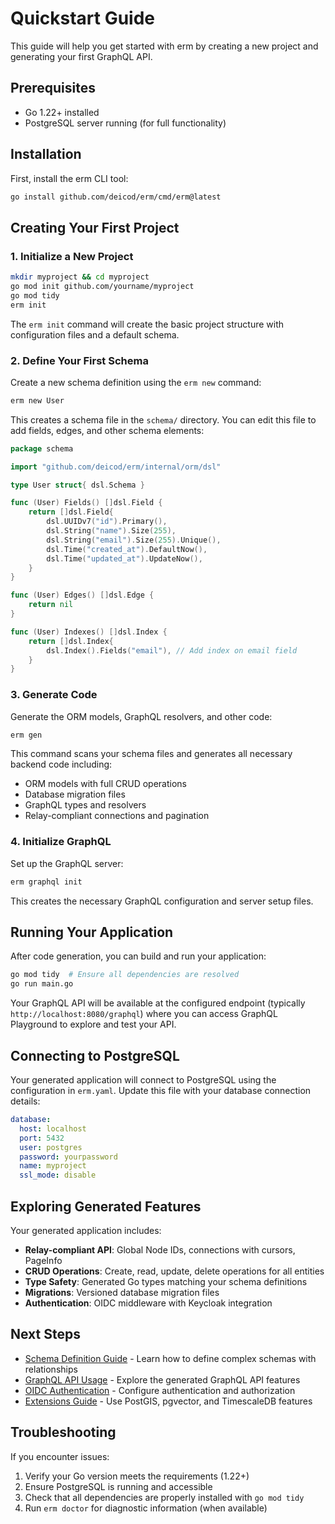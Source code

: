 # Quickstart Guide

This guide will help you get started with erm by creating a new project and generating your first GraphQL API.

## Prerequisites

- Go 1.22+ installed
- PostgreSQL server running (for full functionality)

## Installation

First, install the erm CLI tool:

```bash
go install github.com/deicod/erm/cmd/erm@latest
```

## Creating Your First Project

### 1. Initialize a New Project

```bash
mkdir myproject && cd myproject
go mod init github.com/yourname/myproject
go mod tidy
erm init
```

The `erm init` command will create the basic project structure with configuration files and a default schema.

### 2. Define Your First Schema

Create a new schema definition using the `erm new` command:

```bash
erm new User
```

This creates a schema file in the `schema/` directory. You can edit this file to add fields, edges, and other schema elements:

```go
package schema

import "github.com/deicod/erm/internal/orm/dsl"

type User struct{ dsl.Schema }

func (User) Fields() []dsl.Field {
    return []dsl.Field{
        dsl.UUIDv7("id").Primary(),
        dsl.String("name").Size(255),
        dsl.String("email").Size(255).Unique(),
        dsl.Time("created_at").DefaultNow(),
        dsl.Time("updated_at").UpdateNow(),
    }
}

func (User) Edges() []dsl.Edge { 
    return nil 
}

func (User) Indexes() []dsl.Index { 
    return []dsl.Index{
        dsl.Index().Fields("email"), // Add index on email field
    }
}
```

### 3. Generate Code

Generate the ORM models, GraphQL resolvers, and other code:

```bash
erm gen
```

This command scans your schema files and generates all necessary backend code including:
- ORM models with full CRUD operations
- Database migration files
- GraphQL types and resolvers
- Relay-compliant connections and pagination

### 4. Initialize GraphQL

Set up the GraphQL server:

```bash
erm graphql init
```

This creates the necessary GraphQL configuration and server setup files.

## Running Your Application

After code generation, you can build and run your application:

```bash
go mod tidy  # Ensure all dependencies are resolved
go run main.go
```

Your GraphQL API will be available at the configured endpoint (typically `http://localhost:8080/graphql`) where you can access GraphQL Playground to explore and test your API.

## Connecting to PostgreSQL

Your generated application will connect to PostgreSQL using the configuration in `erm.yaml`. Update this file with your database connection details:

```yaml
database:
  host: localhost
  port: 5432
  user: postgres
  password: yourpassword
  name: myproject
  ssl_mode: disable
```

## Exploring Generated Features

Your generated application includes:

- **Relay-compliant API**: Global Node IDs, connections with cursors, PageInfo
- **CRUD Operations**: Create, read, update, delete operations for all entities
- **Type Safety**: Generated Go types matching your schema definitions
- **Migrations**: Versioned database migration files
- **Authentication**: OIDC middleware with Keycloak integration

## Next Steps

- [Schema Definition Guide](./schema-definition.md) - Learn how to define complex schemas with relationships
- [GraphQL API Usage](./graphql-api.md) - Explore the generated GraphQL API features
- [OIDC Authentication](./authentication.md) - Configure authentication and authorization
- [Extensions Guide](./extensions.md) - Use PostGIS, pgvector, and TimescaleDB features

## Troubleshooting

If you encounter issues:

1. Verify your Go version meets the requirements (1.22+)
2. Ensure PostgreSQL is running and accessible
3. Check that all dependencies are properly installed with `go mod tidy`
4. Run `erm doctor` for diagnostic information (when available)